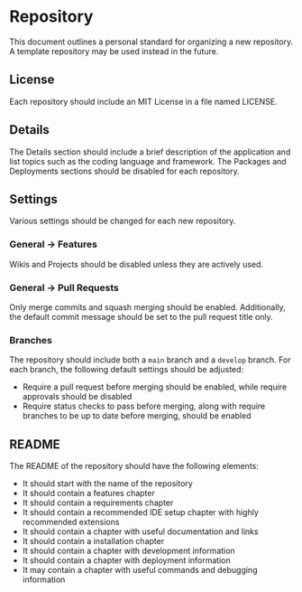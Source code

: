 # Repository

This document outlines a personal standard for organizing a new repository.
A template repository may be used instead in the future.

## License

Each repository should include an MIT License in a file named LICENSE.

## Details

The Details section should include a brief description of the application and list topics such as the coding
language and framework. The Packages and Deployments sections should be disabled for each repository.

## Settings

Various settings should be changed for each new repository.

### General -> Features

Wikis and Projects should be disabled unless they are actively used.

### General -> Pull Requests

Only merge commits and squash merging should be enabled. Additionally, the default commit message should be set to the
pull request title only.

### Branches

The repository should include both a `main` branch and a `develop` branch.
For each branch, the following default settings should be adjusted:

- Require a pull request before merging should be enabled, while require approvals should be disabled
- Require status checks to pass before merging, along with require branches to be up to date before merging,
  should be enabled

## README

The README of the repository should have the following elements:

- It should start with the name of the repository
- It should contain a features chapter
- It should contain a requirements chapter
- It should contain a recommended IDE setup chapter with highly recommended extensions
- It should contain a chapter with useful documentation and links
- It should contain a installation chapter
- It should contain a chapter with development information
- It should contain a chapter with deployment information
- It may contain a chapter with useful commands and debugging information
